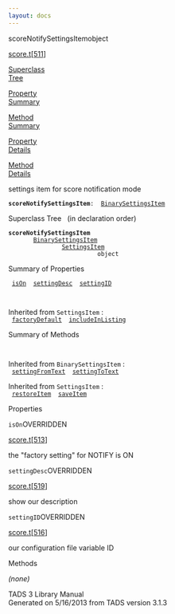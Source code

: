 ```yaml
---
layout: docs
---
```

<span class="title">scoreNotifySettingsItem</span><span class="type">object</span>

[score.t](../file/score.t.html)\[[511](../source/score.t.html#511)\]

[Superclass  
Tree](#_SuperClassTree_)

[Property  
Summary](#_PropSummary_)

[Method  
Summary](#_MethodSummary_)

[Property  
Details](#_Properties_)

[Method  
Details](#_Methods_)

<div class="fdesc">

settings item for score notification mode

**`scoreNotifySettingsItem`**` :   `[`BinarySettingsItem`](../object/BinarySettingsItem.html)

</div>

<span id="_SuperClassTree_"></span>

<div class="mjhd">

<span class="hdln">Superclass Tree</span>   (in declaration order)

</div>

**`scoreNotifySettingsItem`**  
`         `[`BinarySettingsItem`](../object/BinarySettingsItem.html)  
`                 `[`SettingsItem`](../object/SettingsItem.html)  
`                         object`  
<span id="_PropSummary_"></span>

<div class="mjhd">

<span class="hdln">Summary of Properties</span>  

</div>

` `[`isOn`](#isOn)`  `[`settingDesc`](#settingDesc)`  `[`settingID`](#settingID)`  `

` `

Inherited from `SettingsItem` :  
` `[`factoryDefault`](../object/SettingsItem.html#factoryDefault)`  `[`includeInListing`](../object/SettingsItem.html#includeInListing)`  `

<span id="_MethodSummary_"></span>

<div class="mjhd">

<span class="hdln">Summary of Methods</span>  

</div>

` `

Inherited from `BinarySettingsItem` :  
` `[`settingFromText`](../object/BinarySettingsItem.html#settingFromText)`  `[`settingToText`](../object/BinarySettingsItem.html#settingToText)`  `

Inherited from `SettingsItem` :  
` `[`restoreItem`](../object/SettingsItem.html#restoreItem)`  `[`saveItem`](../object/SettingsItem.html#saveItem)`  `

<span id="_Properties_"></span>

<div class="mjhd">

<span class="hdln">Properties</span>  

</div>

<span id="isOn"></span>

`isOn`<span class="rem">OVERRIDDEN</span>

[score.t](../file/score.t.html)\[[513](../source/score.t.html#513)\]

<div class="desc">

the "factory setting" for NOTIFY is ON

</div>

<span id="settingDesc"></span>

`settingDesc`<span class="rem">OVERRIDDEN</span>

[score.t](../file/score.t.html)\[[519](../source/score.t.html#519)\]

<div class="desc">

show our description

</div>

<span id="settingID"></span>

`settingID`<span class="rem">OVERRIDDEN</span>

[score.t](../file/score.t.html)\[[516](../source/score.t.html#516)\]

<div class="desc">

our configuration file variable ID

</div>

<span id="_Methods_"></span>

<div class="mjhd">

<span class="hdln">Methods</span>  

</div>

*(none)*

<div class="ftr">

TADS 3 Library Manual  
Generated on 5/16/2013 from TADS version 3.1.3

</div>

